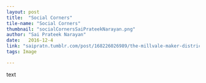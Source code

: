 ```yaml
---
layout: post
title:  "Social Corners"
tile-name: "Social Corners"
thumbnail: "socialCornersSaiPrateekNarayan.png"
author: "Sai Prateek Narayan"
date:   2016-12-4
link: "saipratn.tumblr.com/post/168226026989/the-millvale-maker-district-millvale-pa-2017"
tags: Image

---
```


text